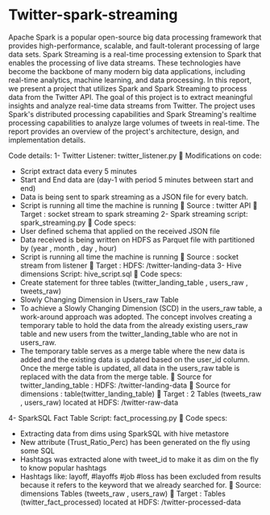 # Twitter-spark-streaming

Apache Spark is a popular open-source big data processing framework that provides high-performance,
scalable, and fault-tolerant processing of large data sets. Spark Streaming is a real-time processing
extension to Spark that enables the processing of live data streams. These technologies have become
the backbone of many modern big data applications, including real-time analytics, machine learning, and
data processing.
In this report, we present a project that utilizes Spark and Spark Streaming to process data from the
Twitter API. The goal of this project is to extract meaningful insights and analyze real-time data streams
from Twitter. The project uses Spark's distributed processing capabilities and Spark Streaming's realtime processing capabilities to analyze large volumes of tweets in real-time.
The report provides an overview of the project's architecture, design, and implementation details.



Code details:
1- Twitter Listener: twitter_listener.py
 Modifications on code:
- Script extract data every 5 minutes
- Start and End data are (day-1 with period 5 minutes between start and end)
- Data is being sent to spark streaming as a JSON file for every batch.
- Script is running all time the machine is running
 Source : twitter API
 Target : socket stream to spark streaming
2- Spark streaming script: spark_streaming.py
 Code specs:
- User defined schema that applied on the received JSON file
- Data received is being written on HDFS as Parquet file with partitioned by (year , month
, day , hour)
- Script is running all time the machine is running
 Source : socket stream from listener
 Target : HDFS: /twitter-landing-data
3- Hive dimensions Script: hive_script.sql
 Code specs:
- Create statement for three tables (twitter_landing_table , users_raw , tweets_raw)
- Slowly Changing Dimension in Users_raw Table
- To achieve a Slowly Changing Dimension (SCD) in the users_raw table, a work-around
approach was adopted. The concept involves creating a temporary table to hold the data
from the already existing users_raw table and new users from the twitter_landing_table
who are not in users_raw.
- The temporary table serves as a merge table where the new data is added and the existing
data is updated based on the user_id column. Once the merge table is updated, all data in
the users_raw table is replaced with the data from the merge table.
 Source for twitter_landing_table : HDFS: /twitter-landing-data
 Source for dimensions : table(twitter_landing_table)
 Target : 2 Tables (tweets_raw , users_raw) located at HDFS: /twitter-raw-data


4- SparkSQL Fact Table Script: fact_processing.py
 Code specs:
- Extracting data from dims using SparkSQL with hive metastore
- New attribute (Trust_Ratio_Perc) has been generated on the fly using some SQL
- Hashtags was extracted alone with tweet_id to make it as dim on the fly to know
popular hashtags
- Hashtags like: layoff, #layoffs #job #loss has been excluded from results because it refers
to the keyword that we already searched for.
 Source: dimensions Tables (tweets_raw , users_raw)
 Target : Tables (twitter_fact_processed) located at HDFS: /twitter-processed-data

